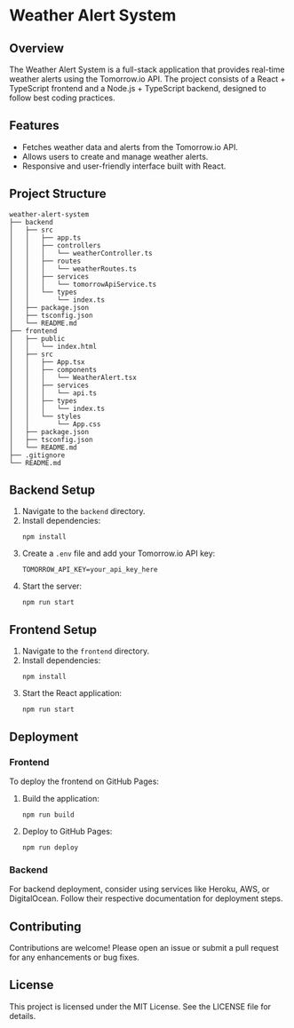 # Weather Alert System

## Overview
The Weather Alert System is a full-stack application that provides real-time weather alerts using the Tomorrow.io API. The project consists of a React + TypeScript frontend and a Node.js + TypeScript backend, designed to follow best coding practices.

## Features
- Fetches weather data and alerts from the Tomorrow.io API.
- Allows users to create and manage weather alerts.
- Responsive and user-friendly interface built with React.

## Project Structure
```
weather-alert-system
├── backend
│   ├── src
│   │   ├── app.ts
│   │   ├── controllers
│   │   │   └── weatherController.ts
│   │   ├── routes
│   │   │   └── weatherRoutes.ts
│   │   ├── services
│   │   │   └── tomorrowApiService.ts
│   │   └── types
│   │       └── index.ts
│   ├── package.json
│   ├── tsconfig.json
│   └── README.md
├── frontend
│   ├── public
│   │   └── index.html
│   ├── src
│   │   ├── App.tsx
│   │   ├── components
│   │   │   └── WeatherAlert.tsx
│   │   ├── services
│   │   │   └── api.ts
│   │   ├── types
│   │   │   └── index.ts
│   │   └── styles
│   │       └── App.css
│   ├── package.json
│   ├── tsconfig.json
│   └── README.md
├── .gitignore
└── README.md
```

## Backend Setup
1. Navigate to the `backend` directory.
2. Install dependencies:
   ```
   npm install
   ```
3. Create a `.env` file and add your Tomorrow.io API key:
   ```
   TOMORROW_API_KEY=your_api_key_here
   ```
4. Start the server:
   ```
   npm run start
   ```

## Frontend Setup
1. Navigate to the `frontend` directory.
2. Install dependencies:
   ```
   npm install
   ```
3. Start the React application:
   ```
   npm run start
   ```

## Deployment
### Frontend
To deploy the frontend on GitHub Pages:
1. Build the application:
   ```
   npm run build
   ```
2. Deploy to GitHub Pages:
   ```
   npm run deploy
   ```

### Backend
For backend deployment, consider using services like Heroku, AWS, or DigitalOcean. Follow their respective documentation for deployment steps.

## Contributing
Contributions are welcome! Please open an issue or submit a pull request for any enhancements or bug fixes.

## License
This project is licensed under the MIT License. See the LICENSE file for details.